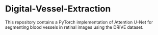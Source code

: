# Digital-Vessel-Extraction
This repository contains a PyTorch implementation of Attention U-Net for segmenting blood vessels in retinal images using the DRIVE dataset.
